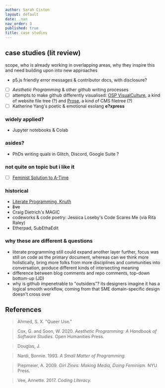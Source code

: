 ```yaml
---
author: Sarah Ciston
layout: default
date: .nan
nav_order: 3
published: true
title: case studies
---
```


## case studies (lit review)

scope, who is already working in overlapping areas, why they inspire this and need building upon into new approaches

- p5.js friendly error messages & contributor docs, with disclosure? 
- [ ] *Aesthetic Programming* & other github writing processes
- [ ] attempts to make github differently visualised: [OSP VisualCulture](http://osp.kitchen/tools/visualculture/), a kind of website file tree (?) and [Prose](https://github.com/prose/prose/), a kind of CMS filetree (?)
- [ ] Katherine Yang's poetic & emotional esolang **e?xpress**

### widely applied? 
- Jupyter notebooks & Colab

### asides? 
- PhDs writing quals in Glitch, Discord, Google Suite ? 

### not quite on topic but i like it
- [ ] [Feminist Solution to A-Time](https://www.youtube.com/watch?v=fHjsdyN4UK0)

### historical
- [Literate Programming, Knuth](http://www.literateprogramming.com/)
- ~~Eve~~
- Craig Dietrich's MAGIC
- codeworks & code poetry: Jessica Loseby's Code Scares Me (via Rita Raley)
- Etherpad, SubEthaEdit

### why these are different & questions
- literate programming still could expand another layer further, focus was still on code as the primary document, whereas can we think more holistically, bring more folks from more disciplines and communities into conversation, produce different kinds of intersecting meaning 
- difference between blog comments and repo comments, top-down bottom-up (JD)
- why is github impenetrable to "outsiders"? its designers imagine it has a logical smooth workflow, coming from that SME domain-specific design doesn't cross over


## References 

>Ahmed, S. X. "Queer Use."

>Cox, G. and Soon, W. 2020. *Aesthetic Programming: A Handbook of Software Studies.* Open Humanities Press.

>Douglas, J. 

>Nardi, Bonnie. 1993. *A Small Matter of Programming.*

>Piepmeier, A. 2009. *Girl Zines: Making Media, Doing Feminism.* NYU Press. 

>Vee, Annette. 2017. *Coding Literacy.*
